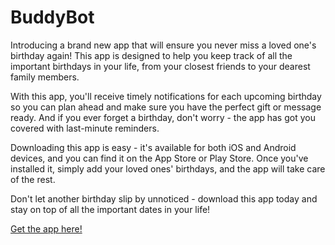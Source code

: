 # BuddyBot


Introducing a brand new app that will ensure you never miss a loved one's birthday again! This app is designed to help you keep track of all the important birthdays in your life, from your closest friends to your dearest family members.

With this app, you'll receive timely notifications for each upcoming birthday so you can plan ahead and make sure you have the perfect gift or message ready. And if you ever forget a birthday, don't worry - the app has got you covered with last-minute reminders.

Downloading this app is easy - it's available for both iOS and Android devices, and you can find it on the App Store or Play Store. Once you've installed it, simply add your loved ones' birthdays, and the app will take care of the rest.

Don't let another birthday slip by unnoticed - download this app today and stay on top of all the important dates in your life!

[Get the app here!](https://play.google.com/store/apps/details?id=com.jessev.BuddyBot&hl=en&gl=US)
